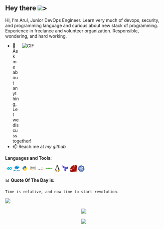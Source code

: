 ## Hey there <img src="https://media.giphy.com/media/hvRJCLFzcasrR4ia7z/giphy.gif" width="25px">>

Hi, I'm Arul, Junior DevOps Engineer. Learn very much
of devops, security, and programming language and 
curious about new stack of programming. 
Experience in freelance and volunteer organization.
Responsible, wondering, and hard working.

  <img align="right" style="margin-left: 10px" alt="GIF" src="https://wallpapercave.com/wp/wp6227423.gif" width="450" height="300" />


- 💬 Ask me about anything, Let we discuss together!
- 📫 Reach me at <i>my github</i>

**Languages and Tools:**  

<code><img height="22" src="https://raw.githubusercontent.com/devicons/devicon/master/icons/go/go-original-wordmark.svg"></code>
<code><img height="22" src="https://raw.githubusercontent.com/github/explore/80688e429a7d4ef2fca1e82350fe8e3517d3494d/topics/docker/docker.png"></code>
<code><img height="22" src="https://raw.githubusercontent.com/github/explore/80688e429a7d4ef2fca1e82350fe8e3517d3494d/topics/python/python.png"></code>
<code><img height="22" src="https://raw.githubusercontent.com/github/explore/fbceb94436312b6dacde68d122a5b9c7d11f9524/topics/aws/aws.png"></code>
<code><img height="22" src="https://raw.githubusercontent.com/github/explore/80688e429a7d4ef2fca1e82350fe8e3517d3494d/topics/mysql/mysql.png"></code>
<code><img height="22" src="https://raw.githubusercontent.com/devicons/devicon/master/icons/nginx/nginx-original.svg"></code>
<code><img height="22" src="https://raw.githubusercontent.com/github/explore/80688e429a7d4ef2fca1e82350fe8e3517d3494d/topics/linux/linux.png"></code>
<code><img height="22" src="https://raw.githubusercontent.com/devicons/devicon/master/icons/terraform/terraform-original.svg"></code>
<code><img height="22" src="https://raw.githubusercontent.com/github/explore/80688e429a7d4ef2fca1e82350fe8e3517d3494d/topics/ruby/ruby.png"></code>
<code><img height="22" src="https://raw.githubusercontent.com/devicons/devicon/master/icons/kubernetes/kubernetes-plain.svg"></code>

📊 **Quote Of The Day is:**
<!--START_SECTION:waka-->
```text
Time is relative, and now time to start revolution.
```
<!--END_SECTION:waka-->


<img src="https://user-images.githubusercontent.com/73097560/115834477-dbab4500-a447-11eb-908a-139a6edaec5c.gif"></p>


<div align="center">
  <img src="https://giffiles.alphacoders.com/211/211931.gif">
</div>
<p  align="center">
<img src="https://user-images.githubusercontent.com/73097560/115834477-dbab4500-a447-11eb-908a-139a6edaec5c.gif"></p>

